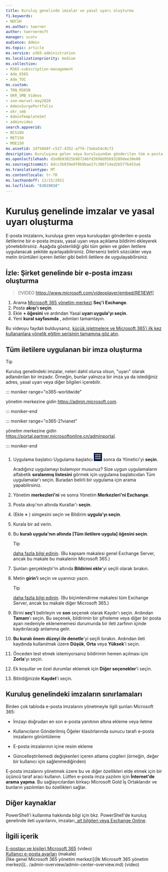 ```yaml
---
title: Kuruluş genelinde imzalar ve yasal uyarı oluşturma
f1.keywords:
- NOCSH
ms.author: twerner
author: twernermsft
manager: scotv
audience: Admin
ms.topic: article
ms.service: o365-administration
ms.localizationpriority: medium
ms.collection:
- M365-subscription-management
- Adm_O365
- Adm_TOC
ms.custom:
- TRN_M365B
- OKR_SMB_Videos
- seo-marvel-may2020
- AdminSurgePortfolio
- okr_smb
- AdminTemplateSet
- adminvideo
search.appverid:
- BCS160
- MET150
- MOE150
ms.assetid: 2d75860f-c527-4352-a7f6-73eba54c0c72
description: Kuruluşuna gelen veya kuruluşundan gönderilen tüm e-posta iletilerine ilişkin yasal sorumluluklar veya açıklama açıklamaları da içinde olmak üzere, e-posta imzalarını yönetin.
ms.openlocfilehash: d2e8b93825b98724bfd2698d95b93289dee30e00
ms.sourcegitcommit: 6dcc3b039e0f0b9bae17c386f14ed2b577b453a6
ms.translationtype: MT
ms.contentlocale: tr-TR
ms.lasthandoff: 12/15/2021
ms.locfileid: "63019010"
---
```

# <a name="create-organization-wide-signatures-and-disclaimers"></a>Kuruluş genelinde imzalar ve yasal uyarı oluşturma

 E-posta imzalarını, kuruluşa giren veya kuruluşdan gönderilen e-posta iletilerine bir e-posta imzası, yasal uyarı veya açıklama bildirimi ekleyerek yönetebilirsiniz. Aşağıda gösterildiği gibi tüm gelen ve giden iletilere uygulanacak şekilde ayarlayabilirsiniz. Dilerseniz belirli sözcükler veya metin örüntüleri içeren iletiler gibi belirli iletilere de uygulayabilirsiniz.

## <a name="watch-create-a-company-wide-email-signature"></a>İzle: Şirket genelinde bir e-posta imzası oluşturma
  
> [!VIDEO https://www.microsoft.com/videoplayer/embed/RE1IEWf] 

1. Arama <a href="https://go.microsoft.com/fwlink/p/?linkid=2024339" target="_blank">Microsoft 365 yönetim merkezi</a> **Seç'i Exchange**.
1. Posta **akışı'ı seçin**.
1. Ekle **+ öğesini** ve ardından Yasal **uyarı uygula'yı seçin**.
1. Yeni **kural sayfasında** , adımları tamamlayın. 

Bu videoyu faydalı bulduysanız, [küçük işletmelere ve Microsoft 365’i ilk kez kullananlara yönelik eğitim serisinin tamamına göz atın](../../business-video/index.yml).

## <a name="create-a-signature-that-applies-to-all-messages"></a>Tüm iletilere uygulanan bir imza oluşturma

> [!TIP]
> Kuruluş genelindeki imzalar, neleri dahil olursa olsun, "uyarı" olarak adlandırılan bir imzadır. Örneğin, bunlar yalnızca bir imza ya da istediğiniz adres, yasal uyarı veya diğer bilgileri içerebilir.
    
::: moniker range="o365-worldwide"

yönetim merkezine gidin <a href="https://go.microsoft.com/fwlink/p/?linkid=2024339" target="_blank">https://admin.microsoft.com</a>.

::: moniker-end

::: moniker range="o365-21vianet"

yönetim merkezine gidin <a href="https://go.microsoft.com/fwlink/p/?linkid=850627" target="_blank">https://portal.partner.microsoftonline.cn/adminportal</a>.

::: moniker-end

1. Uygulama başlatıcı Uygulama başlatıcı ![simgesini seçin ve](../../media/7502f4ec-3c9a-435d-a7b4-b9cda85189a7.png) sonra da Yönetici'yi **seçin**.
   
    Aradığınız uygulamayı bulamıyor musunuz? Size uygun uygulamaların alfabetik **sıralanmış listesini** görmek için uygulama başlatıcıdan Tüm uygulamalar'ı seçin. Buradan belirli bir uygulama için arama yapabilirsiniz. 
    
2. Yönetim **merkezleri'ni** ve sonra Yönetim **Merkezleri'ni Exchange**.
    
3. Posta akışı'nın altında Kurallar'ı **seçin**.
    
4. (Ekle **+** ) simgesini seçin ve Bildirim **uygula'yı seçin**.
    
5. Kurala bir ad verin.
    
6. Bu **kuralı uygula'nın altında** **[Tüm iletilere uygula] öğesini seçin**.
    
    > [!TIP]
    > [daha fazla bilgi edinin](/Exchange/policy-and-compliance/mail-flow-rules/signatures#Scoping). (Bu kapsam makalesi genel Exchange Server, ancak bu makale bu makalenin Microsoft 365.) 
  
7. Şunları gerçekleştir'in altında **Bildirimi ekle**'yi seçili olarak bırakın. 
    
8.  Metin **girin'i** seçin ve uyarınızı yazın. 
    
    > [!TIP]
    > [daha fazla bilgi edinin](/Exchange/policy-and-compliance/mail-flow-rules/signatures#FormatDisclaimer). (Bu biçimlendirme makalesi tüm Exchange Server, ancak bu makale diğer Microsoft 365.) 

9. Birini **seç'i** belirleyin ve **son** seçenek olarak Kaydır'ı seçin. Ardından **Tamam**'ı seçin. Bu seçenek, bildirimin bir şifreleme veya diğer bir posta ayarı nedeniyle eklenememesi durumunda bir ileti zarfının içinde kaydırılacağı anlamına gelir.
    
10. **Bu kuralı önem düzeyi ile denetle**'yi seçili bırakın. Ardından ileti kaydında kullanılmak üzere **Düşük**, **Orta** veya **Yüksek**'i seçin. 
    
11. Önceden test etmek istemiyorsanız bildirimin hemen açılması için **Zorla**'yı seçin. 
    
12. Ek koşullar ve özel durumlar eklemek için **Diğer seçenekler**'i seçin. 
    
13. Bitirdiğinizde **Kaydet**'i seçin. 
    
## <a name="limitations-of-organization-wide-signatures"></a>Kuruluş genelindeki imzaların sınırlamaları

Birden çok tabloda e-posta imzalarını yönetmeyle ilgili şunları Microsoft 365:
  
- İmzayı doğrudan en son e-posta yanıtının altına ekleme veya iletme
    
- Kullanıcıların Gönderilmiş Öğeler klasörlarında sunucu tarafı e-posta imzalarını görüntüleme
    
- E-posta imzalarının içine resim ekleme
    
- Güncelleştirilemedi değişkenleri içeren atlama çizgileri (örneğin, değer bir kullanıcı için sağlenmediğinden)
    
E-posta imzalarını yönetmek üzere bu ve diğer özellikleri elde etmek için bir üçüncü taraf aracı kullanın. Lütfen e-posta imza yazılımı için **İnternet'de arama yapma**. Bu sağlayıcılardan birkaçı Microsoft Gold İş Ortaklarıdır ve bunların yazılımları bu özellikleri sağlar. 
  
## <a name="more-resources"></a>Diğer kaynaklar

PowerShell'i kullanma hakkında bilgi için bkz. PowerShell'de kuruluş genelinde ileti uyarılarını, imzaları[, alt bilgileri veya Exchange Online](/exchange/security-and-compliance/mail-flow-rules/disclaimers-signatures-footers-or-headers).

## <a name="related-content"></a>İlgili içerik

[E-postayı ve kişileri Microsoft 365](migrate-email-and-contacts-admin.md) (video)\
[Kullanıcı e-posta ayarları](../email/office-365-user-email-settings.md) (makale)\
[İlke genel Microsoft 365 yönetim merkezi](İlk Microsoft 365 yönetim merkezi](.. /admin-overview/admin-center-overview.md) (video)


